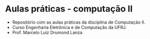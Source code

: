 # Aulas práticas - computação II

- Repositório com as aulas práticas da disciplina de Computação II.
- Curso Engenharia Eletrônica e de Computação da UFRJ.
- Prof. Marcelo Luiz Drumond Lanza
